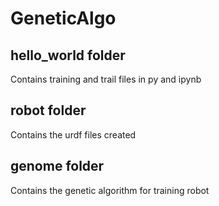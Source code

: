 <h1> GeneticAlgo</h1>

<h2>hello_world folder</h2>
<p>Contains training and trail files in py and ipynb</p>

<h2>robot folder</h2>
<p>Contains the urdf files created<p>
  
<h2>genome folder</h2>
<p>Contains the genetic algorithm for training robot</p>
